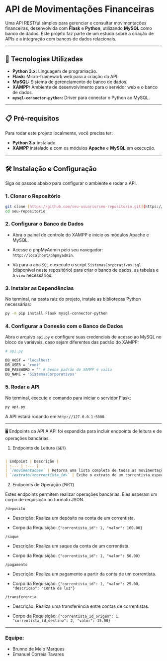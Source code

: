 # API de Movimentações Financeiras

Uma API RESTful simples para gerenciar e consultar movimentações financeiras, desenvolvida com **Flask** e **Python**, utilizando **MySQL** como banco de dados. Este projeto faz parte de um estudo sobre a criação de APIs e a integração com bancos de dados relacionais.

---

## 🚀 Tecnologias Utilizadas

* **Python 3.x:** Linguagem de programação.
* **Flask:** Micro-framework web para a criação da API.
* **MySQL:** Sistema de gerenciamento de banco de dados.
* **XAMPP:** Ambiente de desenvolvimento para o servidor web e o banco de dados.
* **`mysql-connector-python`:** Driver para conectar o Python ao MySQL.

---

## 📋 Pré-requisitos

Para rodar este projeto localmente, você precisa ter:

* **Python 3.x** instalado.
* **XAMPP** instalado e com os módulos **Apache** e **MySQL** em execução.

---

## 🛠️ Instalação e Configuração

Siga os passos abaixo para configurar o ambiente e rodar a API.

### 1. Clonar o Repositório

```bash
git clone [https://github.com/seu-usuario/seu-repositorio.git](https://github.com/seu-usuario/seu-repositorio.git)
cd seu-repositorio
````


### 2. Configurar o Banco de Dados

* Abra o painel de controle do XAMPP e inicie os módulos Apache e MySQL.

* Acesse o phpMyAdmin pelo seu navegador: `http://localhost/phpmyadmin`.

* Vá para a aba `SQL` e execute o script `SistemasCorporativos.sql` (disponível neste repositório) para criar o banco de dados, as tabelas e a `view` necessários.

### 3. Instalar as Dependências
No terminal, na pasta raiz do projeto, instale as bibliotecas Python necessárias:

```bash
py -m pip install Flask mysql-connector-python
```

### 4. Configurar a Conexão com o Banco de Dados
Abra o arquivo `api.py` e configure suas credenciais de acesso ao MySQL no bloco de variáveis, caso sejam diferentes das padrão do XAMPP:

```bash
# api.py

DB_HOST = 'localhost'
DB_USER = 'root'
DB_PASSWORD = '' # Senha padrão do XAMPP é vazia
DB_NAME = 'SistemasCorporativos'
```

### 5. Rodar a API
No terminal, execute o comando para iniciar o servidor Flask:

```bash
py api.py
```
A API estará rodando em `http://127.0.0.1:5000`.

---

🖥️ Endpoints da API
A API foi expandida para incluir endpoints de leitura e de operações bancárias.

1. Endpoints de Leitura (`GET`)

```Markdown

| Endpoint | Descrição |
| :--- | :--- |
| `/movimentacoes` | Retorna uma lista completa de todas as movimentações financeiras cadastradas. |
| `/extrato/<correntista_id>` | Exibe o extrato de um correntista específico, filtrando por ID. |
```
2. Endpoints de Operação (`POST`)

Estes endpoints permitem realizar operações bancárias. Eles esperam um corpo de requisição no formato JSON.

`/deposito`
* Descrição: Realiza um depósito na conta de um correntista.

* Corpo da Requisição: `{"correntista_id": 1, "valor": 100.00}`

`/saque`
* Descrição: Realiza um saque da conta de um correntista.

* Corpo da Requisição: `{"correntista_id": 1, "valor": 50.00}`

`/pagamento`
* Descrição: Realiza um pagamento a partir da conta de um correntista.

* Corpo da Requisição: `{"correntista_id": 1, "valor": 25.00, "descricao": "Conta de luz"}`

`/transferencia`
* Descrição: Realiza uma transferência entre contas de correntistas.

* Corpo da Requisição: `{"correntista_id_origem": 1, "correntista_id_destino": 2, "valor": 15.00}`

---

### Equipe: 
* Brunno de Melo Marques
* Emanuel Correia Tavares
